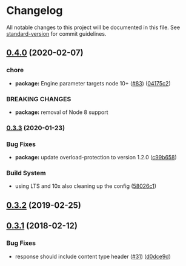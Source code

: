 # Changelog

All notable changes to this project will be documented in this file. See [standard-version](https://github.com/conventional-changelog/standard-version) for commit guidelines.

## [0.4.0](https://github.com/nodeshift/kube-probe/compare/v0.3.3...v0.4.0) (2020-02-07)


### chore

* **package:** Engine parameter targets node 10+ ([#83](https://github.com/nodeshift/kube-probe/issues/83)) ([04175c2](https://github.com/nodeshift/kube-probe/commit/04175c2))


### BREAKING CHANGES

* **package:** removal of Node 8 support



### [0.3.3](https://github.com/nodeshift/kube-probe/compare/v0.3.2...v0.3.3) (2020-01-23)


### Bug Fixes

* **package:** update overload-protection to version 1.2.0 ([c99b658](https://github.com/nodeshift/kube-probe/commit/c99b658))


### Build System

* using LTS and 10x also cleaning up the config ([58026c1](https://github.com/nodeshift/kube-probe/commit/58026c1))



## [0.3.2](https://github.com/nodeshift/kube-probe/compare/v0.3.1...v0.3.2) (2019-02-25)



<a name="0.3.1"></a>
## [0.3.1](https://github.com/nodeshift/kube-probe/compare/v0.3.0...v0.3.1) (2018-02-12)


### Bug Fixes

* response should include content type header ([#31](https://github.com/nodeshift/kube-probe/issues/31)) ([d0dce9d](https://github.com/nodeshift/kube-probe/commit/d0dce9d))
